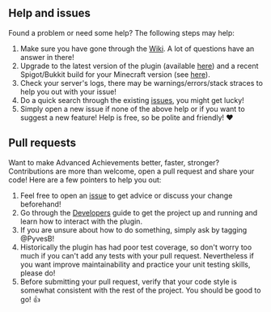 ## Help and issues

Found a problem or need some help? The following steps may help:

1. Make sure you have gone through the [Wiki](https://github.com/PyvesB/AdvancedAchievements/wiki). A lot of questions have an answer in there!
2. Upgrade to the latest version of the plugin (available [here](https://www.spigotmc.org/resources/advanced-achievements.6239/history)) and a recent Spigot/Bukkit build for your Minecraft version (see [here](https://www.spigotmc.org/wiki/buildtools/#versions)).
3. Check your server's logs, there may be warnings/errors/stack straces to help you out with your issue!
4. Do a quick search through the existing [issues](https://github.com/PyvesB/AdvancedAchievements/issues), you might get lucky!
5. Simply open a new issue if none of the above help or if you want to suggest a new feature! Help is free, so be polite and friendly! :heart:

## Pull requests

Want to make Advanced Achievements better, faster, stronger? Contributions are more than welcome, open a pull request and share your code! Here are a few pointers to help you out:

1. Feel free to open an [issue](https://github.com/PyvesB/AdvancedAchievements/issues) to get advice or discuss your change beforehand!
2. Go through the [Developers](https://github.com/PyvesB/AdvancedAchievements/wiki/Developers) guide to get the project up and running and learn how to interact with the plugin.
3. If you are unsure about how to do something, simply ask by tagging @PyvesB!
4. Historically the plugin has had poor test coverage, so don't worry too much if you can't add any tests with your pull request. Nevertheless if you want improve maintainability and practice your unit testing skills, please do!
5. Before submitting your pull request, verify that your code style is somewhat consistent with the rest of the project. You should be good to go! :+1:
